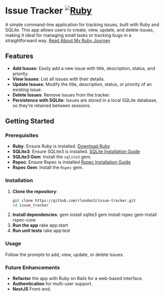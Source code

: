 # Issue Tracker [![Ruby](https://github.com/rlondon3/issue_tracker/actions/workflows/ruby.yml/badge.svg)](https://github.com/rlondon3/issue_tracker/actions/workflows/ruby.yml)

A simple command-line application for tracking issues, built with Ruby and SQLite. This app allows users to create, view, update, and delete issues, making it ideal for managing small tasks or tracking bugs in a straightforward way. [Read About My Ruby Journey](https://programmingthestreets.hashnode.dev/grand-hustle-upskillin-with-ruby)

## Features

- **Add Issues**: Easily add a new issue with title, description, status, and priority.
- **View Issues**: List all issues with their details.
- **Update Issues**: Modify the title, description, status, or priority of an existing issue.
- **Delete Issues**: Remove issues from the tracker.
- **Persistence with SQLite**: Issues are stored in a local SQLite database, so they’re retained between sessions.

## Getting Started

### Prerequisites

- **Ruby**: Ensure Ruby is installed. [Download Ruby](https://www.ruby-lang.org/en/downloads/)
- **SQLite3**: Ensure SQLite3 is installed. [SQLite Installation Guide](https://sqlite.org/download.html)
- **SQLite3 Gem**: Install the `sqlite3` gem.
- **Rspec**: Ensure Rspec is installed [Rspec Installation Guide](https://rspec.info/documentation/3.13/rspec-core/)
- **Rspec Gem**: Install the `Rspec` gem.

### Installation

1. **Clone the repository**:
   ```bash
   git clone https://github.com/rlondon3/issue-tracker.git
   cd issue_tracker
   ```
2. **Install dependencies**:
   gem install sqlite3
   gem install rspec
   gem install rspec-core
3. **Run the app**
   rake app:start
4. **Run unit tests**
   rake app:test

### Usage

Follow the prompts to add, view, update, or delete issues.

### Future Enhancements

- **Refactor** the app with Ruby on Rails for a web-based interface.
- **Authentication** for multi-user support.
- **NextJS** Front-end.
